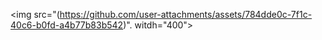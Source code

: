 <img src="(https://github.com/user-attachments/assets/784dde0c-7f1c-40c6-b0fd-a4b77b83b542)". witdh="400">


